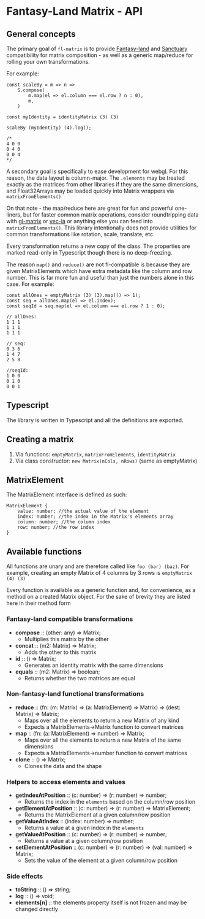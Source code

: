 # Fantasy-Land Matrix - API

## General concepts

The primary goal of `fl-matrix` is to provide [Fantasy-land](https://github.com/fantasyland/fantasy-land) and [Sanctuary](https://sanctuary.js.org/) compatibility for matrix composition - as well as a generic map/reduce for rolling your own transformations.

For example:
```
const scaleBy = m => n =>
	S.compose(
  	    m.map(el => el.column === el.row ? n : 0),
  	    m,
    )

const myIdentity = identityMatrix (3) (3)

scaleBy (myIdentity) (4).log();

/*
4 0 0
0 4 0
0 0 4
*/
```

A secondary goal is specifically to ease development for webgl. For this reason, the data layout is column-major. The `.elements` may be treated exactly as the matrices from other libraries if they are the same dimensions, and Float32Arrays may be loaded quickly into Matrix wrappers via `matrixFromElements()`

On that note - the map/reduce here are great for fun and powerful one-liners, but for faster common matrix operations, consider roundtripping data with [gl-matrix](http://glmatrix.net/) or [vec-la](https://github.com/francisrstokes/vec-la) or anything else you can feed into `matrixFromElements()`. This library intentionally does not provide utilities for common transformations like rotation, scale, translate, etc.

Every transformation returns a new copy of the class. The properties are marked read-only in Typescript though there is no deep-freezing.

The reason `map()` and `reduce()` are not fl-compatible is because they are given MatrixElements which have extra metadata like the column and row number. This is far more fun and useful than just the numbers alone in this case. For example:

```
const allOnes = emptyMatrix (3) (3).map(() => 1);
const seq = allOnes.map(el => el.index);
const seqId = seq.map(el => el.column === el.row ? 1 : 0);

// allOnes:
1 1 1
1 1 1
1 1 1

// seq:
0 3 6
1 4 7
2 5 8

//seqId:
1 0 0
0 1 0
0 0 1
```


## Typescript

The library is written in Typescript and all the definitions are exported.

## Creating a matrix

1. Via functions: `emptyMatrix`, `matrixFromElements`, `identityMatrix`
2. Via class constructor: `new Matrix(nCols, nRows)` (same as emptyMatrix)

## MatrixElement

The MatrixElement interface is defined as such:
```
MatrixElement {
    value: number; //the actual value of the element
    index: number; //the index in the Matrix's elements array
    column: number; //the column index
    row: number; //the row index
}
```

## Available functions

All functions are unary and are therefore called like `foo (bar) (baz)`. For example, creating an empty Matrix of 4 columns by 3 rows is `emptyMatrix (4) (3)`

Every function is available as a generic function and, for convenience, as a method on a created Matrix object.
For the sake of brevity they are listed here in their method form

### Fantasy-land compatible transformations
* **compose** :: (other: any) => Matrix;
  * Multiplies this matrix by the other
* **concat** :: (m2: Matrix) => Matrix;
  * Adds the other to this matrix
* **id** :: () => Matrix;
  * Generates an identity matrix with the same dimensions
* **equals** :: (m2: Matrix) => boolean;
  * Returns whether the two matrices are equal

### Non-fantasy-land functional transformations
* **reduce** :: (fn: (m: Matrix) => (a: MatrixElement) => Matrix) => (dest: Matrix) => Matrix;
  * Maps over all the elements to return a new Matrix of any kind
  * Expects a MatrixElements->Matrix function to convert matrices
* **map** :: (fn: (a: MatrixElement) => number) => Matrix;
  * Maps over all the elements to return a new Matrix of the same dimensions
  * Expects a MatrixElements->number function to convert matrices
* **clone** :: () => Matrix;
  * Clones the data and the shape

### Helpers to access elements and values
* **getIndexAtPosition** :: (c: number) => (r: number) => number;
  * Returns the index in the `elements` based on the column/row position
* **getElementAtPosition** :: (c: number) => (r: number) => MatrixElement;
  * Returns the MatrixElement at a given column/row position
* **getValueAtIndex** :: (index: number) => number;
  * Returns a value at a given index in the `elements`
* **getValueAtPosition** :: (c: number) => (r: number) => number;
  * Returns a value at a given column/row position
* **setElementAtPosition** :: (c: number) => (r: number) => (val: number) => Matrix;
  * Sets the value of the element at a given column/row position

### Side effects
* **toString** :: () => string;
* **log** :: () => void;
* **elements[n]** :: the elements property itself is not frozen and may be changed directly